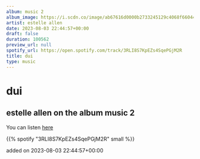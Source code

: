 ```yaml
---
album: music 2
album_image: https://i.scdn.co/image/ab67616d0000b2733245129c4068f66044718b4c
artist: estelle allen
date: 2023-08-03 22:44:57+00:00
draft: false
duration: 100562
preview_url: null
spotify_url: https://open.spotify.com/track/3RLI8S7KpEZs4SqePGjM2R
title: dui
type: music
---
```



# dui

## estelle allen on the album music 2

You can listen [here](https://open.spotify.com/track/3RLI8S7KpEZs4SqePGjM2R)

{{% spotify "3RLI8S7KpEZs4SqePGjM2R" small %}}

added on 2023-08-03 22:44:57+00:00